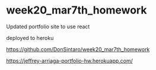 # week20_mar7th_homework

Updated portfolio site to use react

deployed to heroku

https://github.com/DonSintaro/week20_mar7th_homework

https://jeffrey-arriaga-portfolio-hw.herokuapp.com/
